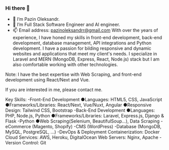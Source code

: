 ### Hi there 👋

- 🔭 I’m Pazin Oleksandr.
- 🌱 I’m Full Stack Software Engineer and AI engineer.
- 📫 Email address: pazinoleksandrr@gmail.com
With over the years of experience, I have honed my skills in front-end development, back-end development, database management, API integrations and Python development.
I have a passion for bilding responsive and dynamic websites and applications that meet my client's needs.
I specialize in Laravel and MERN (MongoDB, Express, React, Node.js) stack but I am also comfortable working with other technologies.

Note: I have the best expertise with Web Scraping, and front-end development using React/Next and Vue.

If you are interested in me, please contact me.

Key Skills:
-Front-End Development
●Languages: HTML5, CSS, JavaScript
●Frameworks/Libraries: React/Next, Vue/Nuxt, Angular
●Responsive Design: Tailwind CSS, Bootstrap
-Back-End Development
●Languages: PHP, Node.js, Python
●Frameworks/Libraries: Laravel, Express.js, Django & Flask
-Python
●Web Scraping(Selenium, BeautifulSoup...), Data Scraping
-eCommerce (Magento, Shopify)
-CMS (WordPress)
-Database (MongoDB, MySQL, PostgreSQL, ...)
-DevOps & Deployment
Containerization: Docker
Cloud Services: AWS, Heroku, DigitalOcean
Web Servers: Nginx, Apache
-Version Control: Git
